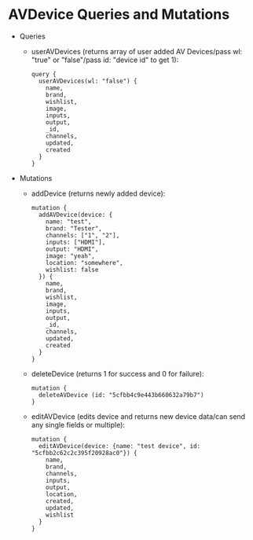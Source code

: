# AVDevice Queries and Mutations

- Queries
  - userAVDevices (returns array of user added AV Devices/pass wl: "true" or "false"/pass id: "device id" to get 1):
    ```
    query {
      userAVDevices(wl: "false") {
        name,
        brand,
        wishlist,
        image,
        inputs,
        output,
        _id,
        channels,
        updated,
        created
      }
    }
    ```

- Mutations
  - addDevice (returns newly added device):
    ```
    mutation {
      addAVDevice(device: {
        name: "test",
        brand: "Tester",
        channels: ["1", "2"],
        inputs: ["HDMI"],
        output: "HDMI",
        image: "yeah",
        location: "somewhere",
        wishlist: false
      }) {
        name,
        brand,
        wishlist,
        image,
        inputs,
        output,
        _id,
        channels,
        updated,
        created
      }
    }
    ```
  - deleteDevice (returns 1 for success and 0 for failure):
    ```
    mutation {
      deleteAVDevice (id: "5cfbb4c9e443b660632a79b7")
    }
    ```
  - editAVDevice (edits device and returns new device data/can send any single fields or multiple):
    ```
    mutation {
      editAVDevice(device: {name: "test device", id: "5cfbb2c62c2c395f20928ac0"}) {
        name,
        brand,
        channels,
        inputs,
        output,
        location,
        created,
        updated,
        wishlist
      }
    }
    ```